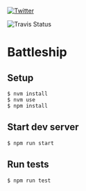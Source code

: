 [![Twitter](https://img.shields.io/twitter/follow/davidjsmoreno.svg?style=social&label=@davidjsmoreno)](https://twitter.com/davidjsmoreno)

![Travis Status](https://img.shields.io/travis/davidjsalazarmoreno/battleship?branch=main)

# Battleship

## Setup

```
$ nvm install
$ nvm use
$ npm install
```

## Start dev server

```
$ npm run start
```

## Run tests

```
$ npm run test
```
